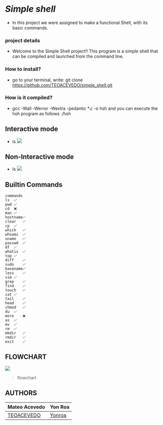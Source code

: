 
# *Simple shell*

- In this project we were assigned to make a functional Shell, with its basic commands.

### project details

- Welcome to the Simple Shell project!! This program is a simple shell that can be compiled and launched from the command line.

### How to install?
- go to your terminal, write: git clone https://github.com/TEOACEVEDO/simple_shell.git

### How is it compiled?
- gcc -Wall -Werror -Wextra -pedantic *.c -o hsh and you can execute the hsh program as follows  ./hsh

## Interactive mode
- ls
![](https://media.discordapp.net/attachments/961990447054606356/965677501034692708/unknown.png)

## Non-Interactive mode
- ls
![](https://media.discordapp.net/attachments/961990447054606356/965677828295233587/unknown.png)

## Builtin Commands
```built
commands
ls	✅
pwd	✅
cd	❌
man	✅
hostname✅
clear	✅
cp	✅
which	✅
whoami	✅
uname	✅
passwd	✅
df	✅
whatis	✅
top	✅
diff	✅
sudo	✅
basename✅
less	✅
vim	✅
grep	✅
find	✅
touch	✅
cat	✅
tail	✅
head	✅
chmod	✅
du	✅
more	❌
as	✅
mv	✅
rm	✅
mkdir	✅
rmdir	✅
exit	✅
```
## FLOWCHART
![](https://encrypted-tbn0.gstatic.com/images?q=tbn:ANd9GcSGOcMFQh_Iq5OGQ7x5boy2JMI8JlniDwj5-g&usqp=CAU)
>flowchart

## AUTHORS
                    
Mateo Acevedo  | Yon Roa
------------- | -------------
[TEOACEVEDO](https://github.com/TEOACEVEDO)  | [Yonroa](https://github.com/yonroa)
